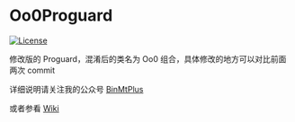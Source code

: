 # Oo0Proguard

[![License](https://img.shields.io/github/license/pansong291/WebPageSearch.svg)](LICENSE)

修改版的 Proguard，混淆后的类名为 Oo0 组合，具体修改的地方可以对比前面两次 commit

详细说明请关注我的公众号 [BinMtPlus](https://mp.weixin.qq.com/s/T8CFMjQ5_te1fIHzwzTpUg)

或者参看 [Wiki](../../wiki)
